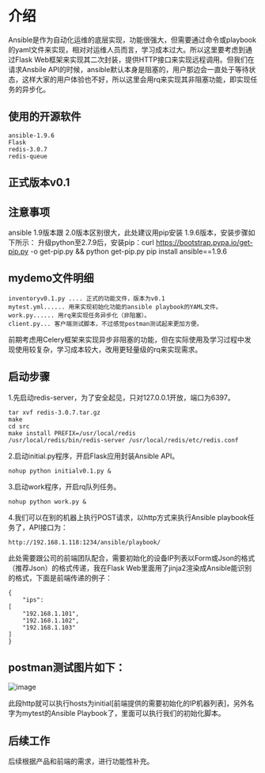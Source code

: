 # 介绍

Ansible是作为自动化运维的底层实现，功能很强大，但需要通过命令或playbook的yaml文件来实现，相对对运维人员而言，学习成本过大。所以这里要考虑到通过Flask Web框架来实现其二次封装，提供HTTP接口来实现远程调用。但我们在请求Ansbile API的时候，ansible默认本身是阻塞的，用户那边会一直处于等待状态，这样大家的用户体验也不好，所以这里会用rq来实现其非阻塞功能，即实现任务的异步化。

## 使用的开源软件
    ansible-1.9.6
    Flask
    redis-3.0.7
    redis-queue

## 正式版本v0.1
## 注意事项
ansible 1.9版本跟 2.0版本区别很大，此处建议用pip安装 1.9.6版本，安装步骤如下所示：
升级python至2.7.9后，安装pip：curl https://bootstrap.pypa.io/get-pip.py -o get-pip.py && python get-pip.py
pip install ansible==1.9.6

## mydemo文件明细
   
    inventoryv0.1.py .... 正式的功能文件，版本为v0.1
    mytest.yml...... 用来实现初始化功能的ansible playbook的YAML文件。
    work.py...... 用rq来实现任务异步化（非阻塞）。
    client.py... 客户端测试脚本，不过感觉postman测试起来更加方便。
    
    

前期考虑用Celery框架来实现异步非阻塞的功能，但在实际使用及学习过程中发现使用较复杂，学习成本较大，改用更轻量级的rq来实现需求。 <br>


## 启动步骤

1.先启动redis-server，为了安全起见，只对127.0.0.1开放，端口为6397。

    tar xvf redis-3.0.7.tar.gz
    make  
    cd src
    make install PREFIX=/usr/local/redis
    /usr/local/redis/bin/redis-server /usr/local/redis/etc/redis.conf

2.启动initial.py程序，开启Flask应用封装Ansible API。
   
    nohup python initialv0.1.py & 

3.启动work程序，开启rq队列任务。 
    
    nohup python work.py & 

4.我们可以在别的机器上执行POST请求，以http方式来执行Ansible playbook任务了，API接口为：
    
    http://192.168.1.118:1234/ansible/playbook/

此处需要跟公司的前端团队配合，需要初始化的设备IP列表以Form或Json的格式（推荐Json）的格式传递，我在Flask Web里面用了jinja2渲染成Ansible能识别的格式，下面是前端传递的例子：

    {	
	    "ips": 
	[
		"192.168.1.101",
		"192.168.1.102",
		"192.168.1.103"
	]
    }   
    
## postman测试图片如下：
![image](https://github.com/yuhongchun/devops/raw/master/ansible/postman.png)
    
    

此段http就可以执行hosts为initial[前端提供的需要初始化的IP机器列表]，另外名字为mytest的Ansible Playbook了，里面可以执行我们的初始化脚本。

## 后续工作

后续根据产品和前端的需求，进行功能性补充。 <br>
